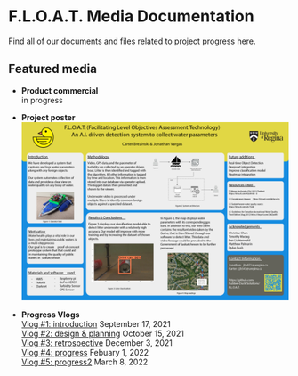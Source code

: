 # F.L.O.A.T. Media Documentation
Find all of our documents and files related to project progress here.

## Featured media
*  **Product commercial**<br>
 in progress
* **Project poster**
[![FLOAT poster](./Poster/FLOAT_ProjectPoster_Apr1-2022.png)](./Poster)

* **Progress Vlogs** <br>
[Vlog #1: introduction](https://www.youtube.com/watch?v=Napoui65yjI) September 17, 2021<br>
[Vlog #2: design & planning](https://www.youtube.com/watch?v=yKmn17qdzSY) October 15, 2021<br>
[Vlog #3: retrospective](https://youtu.be/LN2sBC2dZQ8) December 3, 2021<br>
[Vlog #4: progress](https://youtu.be/JJY1kUnCGsw) Febuary 1, 2022<br>
[Vlog #5: progress2](https://youtu.be/XM4R7v8yOKQ) March 8, 2022<br>
